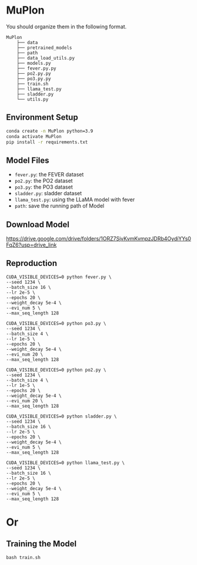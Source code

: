 # MuPlon

You should organize them in the following format.

```
MuPlon
    ├── data
    ├── pretrained_models
    ├── path
    ├── data_load_utils.py
    ├── models.py
    ├── fever.py.py
    ├── po2.py.py
    ├── po3.py.py
    ├── train.sh
    ├── llama_test.py
    ├── sladder.py
    └── utils.py
```

## Environment Setup
```bash
conda create -n MuPlon python=3.9
conda activate MuPlon
pip install -r requirements.txt
```

## Model Files

- `fever.py`: the FEVER dataset 
- `po2.py`: the PO2 dataset
- `po3.py`: the PO3 dataset
- `sladder.py`: sladder dataset
- `llama_test.py`: using the LLaMA model with fever
- `path`: save the running path of Model

## Download Model

https://drive.google.com/drive/folders/1ORZ7SjvKvmKvmpzJDRb4OydiYYs0FqZ6?usp=drive_link

## Reproduction

```
CUDA_VISIBLE_DEVICES=0 python fever.py \
--seed 1234 \
--batch_size 16 \
--lr 2e-5 \
--epochs 20 \
--weight_decay 5e-4 \
--evi_num 5 \
--max_seq_length 128
```

```
CUDA_VISIBLE_DEVICES=0 python po3.py \
--seed 1234 \
--batch_size 4 \
--lr 1e-5 \
--epochs 20 \
--weight_decay 5e-4 \
--evi_num 20 \
--max_seq_length 128 
```

```
CUDA_VISIBLE_DEVICES=0 python po2.py \
--seed 1234 \
--batch_size 4 \
--lr 1e-5 \
--epochs 20 \
--weight_decay 5e-4 \
--evi_num 20 \
--max_seq_length 128
```

```
CUDA_VISIBLE_DEVICES=0 python sladder.py \
--seed 1234 \
--batch_size 16 \
--lr 2e-5 \
--epochs 20 \
--weight_decay 5e-4 \
--evi_num 5 \
--max_seq_length 128
```

```
CUDA_VISIBLE_DEVICES=0 python llama_test.py \
--seed 1234 \
--batch_size 16 \
--lr 2e-5 \
--epochs 20 \
--weight_decay 5e-4 \
--evi_num 5 \
--max_seq_length 128
```
# Or

## Training the Model
```
bash train.sh
```
